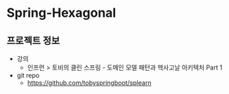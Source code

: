 # Spring-Hexagonal
## 프로젝트 정보
- 강의
  - 인프런 > 토비의 클린 스프링 - 도메인 모델 패턴과 헥사고날 아키텍처 Part 1
- git repo
  - https://github.com/tobyspringboot/splearn